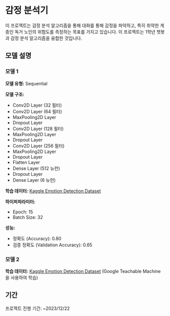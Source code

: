 # 감정 분석기

이 프로젝트는 감정 분석 알고리즘을 통해 대화를 통해 감정을 파악하고, 특히 취약한 계층인 독거 노인의 위험도를 측정하는 목표를 가지고 있습니다. 이 프로젝트는 1학년 챗봇과 감정 분석 알고리즘을 융합한 것입니다.

## 모델 설명

### 모델 1

**모델 유형:** Sequential

**모델 구조:**
- Conv2D Layer (32 필터)
- Conv2D Layer (64 필터)
- MaxPooling2D Layer
- Dropout Layer
- Conv2D Layer (128 필터)
- MaxPooling2D Layer
- Dropout Layer
- Conv2D Layer (256 필터)
- MaxPooling2D Layer
- Dropout Layer
- Flatten Layer
- Dense Layer (512 뉴런)
- Dropout Layer
- Dense Layer (6 뉴런)

**학습 데이터:** [Kaggle Emotion Detection Dataset](https://www.kaggle.com/datasets/ananthu017/emotion-detection-fer)

**하이퍼파라미터:**
- Epoch: 15
- Batch Size: 32

**성능:**
- 정확도 (Accuracy): 0.80
- 검증 정확도 (Validation Accuracy): 0.65

### 모델 2

**학습 데이터:** [Kaggle Emotion Detection Dataset](https://www.kaggle.com/datasets/ananthu017/emotion-detection-fer) (Google Teachable Machine을 사용하여 학습)

## 기간

프로젝트 진행 기간: ~2023/12/22
